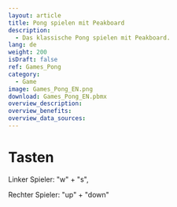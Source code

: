 ```yaml
---
layout: article
title: Pong spielen mit Peakboard
description: 
  - Das klassische Pong spielen mit Peakboard.
lang: de
weight: 200
isDraft: false
ref: Games_Pong
category:
  - Game
image: Games_Pong_EN.png
download: Games_Pong_EN.pbmx
overview_description:
overview_benefits:
overview_data_sources:
---
```

# Tasten
Linker Spieler: "w" + "s", 

Rechter Spieler: "up" + "down"